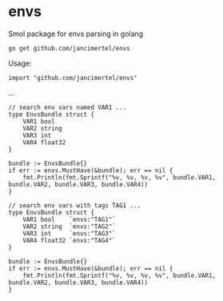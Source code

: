 # envs
Smol package for envs parsing in golang

```go get github.com/jancimertel/envs```

Usage: 
```golang
import "github.com/jancimertel/envs"
```

...

```golang
// search env vars named VAR1 ...
type EnvsBundle struct {
    VAR1 bool
    VAR2 string
    VAR3 int
    VAR4 float32
}

bundle := EnvsBundle{}
if err := envs.MustHave(&bundle); err == nil {
    fmt.Println(fmt.Sprintf("%v, %v, %v, %v", bundle.VAR1, bundle.VAR2, bundle.VAR3, bundle.VAR4))
}
```

```golang
// search env vars with tags TAG1 ...
type EnvsBundle struct {
    VAR1 bool    `envs:"TAG1"`
    VAR2 string  `envs:"TAG2"`
    VAR3 int     `envs:"TAG3"`
    VAR4 float32 `envs:"TAG4"`
}

bundle := EnvsBundle{}
if err := envs.MustHave(&bundle); err == nil {
    fmt.Println(fmt.Sprintf("%v, %v, %v, %v", bundle.VAR1, bundle.VAR2, bundle.VAR3, bundle.VAR4))
}
```